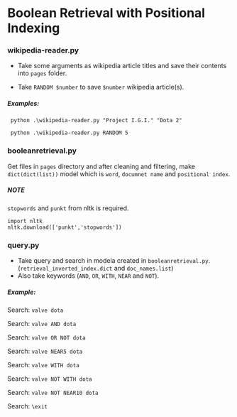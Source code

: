 # Boolean Retrieval with Positional Indexing
### wikipedia-reader.py
- Take some arguments as wikipedia article titles and save their contents into `pages` folder.

- Take `RANDOM $number` to save `$number` wikipedia article(s).
##### Examples:
` python .\wikipedia-reader.py "Project I.G.I." "Dota 2"`

` python .\wikipedia-reader.py RANDOM 5`
### booleanretrieval.py
Get files in `pages` directory and after cleaning and filtering, make `dict(dict(list))` model which is `word`, `documnet name` and `positional index`.
##### NOTE
`stopwords` and `punkt` from nltk is required.
```
import nltk
nltk.download(['punkt','stopwords'])
```
### query.py
- Take query and search in modela created in `booleanretrieval.py`. (`retrieval_inverted_index.dict` and `doc_names.list`)
- Also take keywords (`AND`, `OR`, `WITH`, `NEAR` and `NOT`).
##### Example:
Search: `valve dota`

Search: `valve AND dota`

Search: `valve OR NOT dota`

Search: `valve NEAR5 dota`

Search: `valve WITH dota`

Search: `valve NOT WITH dota`

Search: `valve NOT NEAR10 dota`

Search: `\exit`
